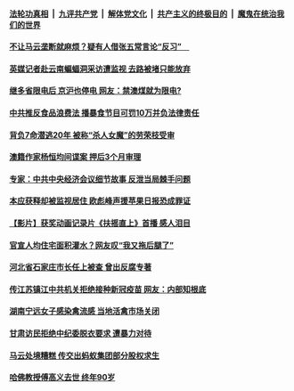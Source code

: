 

####  [法轮功真相](../../../../basic/blob/master/README.md?t=12222302) &nbsp;|&nbsp; [九评共产党](../../../../9ping.md/blob/master/README.md?t=12222302) &nbsp;|&nbsp; [解体党文化](../../../../jtdwh.md/blob/master/README.md?t=12222302)  &nbsp;|&nbsp; [共产主义的终极目的](../../../../gczydzjmd.md/blob/master/README.md?t=12222302) &nbsp;|&nbsp; [魔鬼在统治我们的世界](../../../../mgztzwmdsj.md/blob/master/README.md?t=12222302) 

#### [不让马云垄断就麻烦？疑有人借张五常言论“反习”　](../pages/soh5/456157.md?t=12222302) 
#### [英媒记者赴云南蝙蝠洞采访遭监视 去路被堵只能放弃](../pages/soh5/456094.md?t=12222302) 
#### [继多省限电后 京沪也停电 网友：禁澳煤就为限电?](../pages/soh5/456145.md?t=12222302) 
#### [中共推反食品浪费法 播暴食节目可罚10万并负法律责任](../pages/soh5/456097.md?t=12222302) 
#### [背负7命潜逃20年 被称“杀人女魔”的劳荣枝受审](../pages/soh5/456067.md?t=12222302) 
#### [澳籍作家杨恒均间谍案 押后3个月审理](../pages/soh5/456046.md?t=12222302) 
#### [专家：中共中央经济会议细节故事 反泄当局棘手问题](../pages/soh5/456049.md?t=12222302) 
#### [本应获释却被监视居住 欧彪峰声援苹果日报恐成罪证](../pages/soh5/456040.md?t=12222302) 
#### [【影片】获奖动画记录片《扶摇直上》首播 感人泪目](../pages/soh5/455914.md?t=12222302) 
#### [官宣人均住宅面积灌水？网友叹“我又拖后腿了”](../pages/soh5/455905.md?t=12222302) 
#### [河北省石家庄市长任上被查 曾出反腐专著](../pages/soh5/455890.md?t=12222302) 
#### [传江苏镇江中共机关拒绝接种新冠疫苗 网友：内部知根底](../pages/soh5/455809.md?t=12222302) 
#### [湖南宁远女子感染禽流感 当地活禽市场关闭](../pages/soh5/455797.md?t=12222302) 
#### [甘肃访民拒绝中纪委脱衣要求  遭暴力对待](../pages/soh5/455758.md?t=12222302) 
#### [马云处境糟糕 传交出蚂蚁集团部分股权求生](../pages/soh5/455785.md?t=12222302) 
#### [哈佛教授傅高义去世 终年90岁 ](../pages/soh5/455767.md?t=12222302) 
